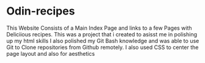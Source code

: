 # Odin-recipes
This Website Consists of a Main Index Page and links to a few Pages with Deliciious recipes.
This was a project that i created to asisst me in polishing up my html skills
I also polished my Git Bash knowledge and was able to use Git to Clone repositories from Github remotely.
I also used CSS to center the page layout and also for aesthetics
